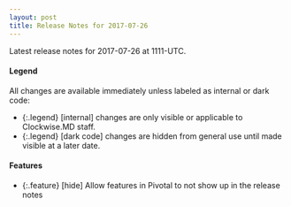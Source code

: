```yaml
---
layout: post
title: Release Notes for 2017-07-26
---
```


Latest release notes for 2017-07-26 at 1111-UTC.

<div class='legend' markdown='1'>

#### Legend

All changes are available immediately unless labeled as internal or dark code:

- {:.legend} [internal] changes are only visible or applicable to Clockwise.MD staff.
- {:.legend} [dark code] changes are hidden from general use until made visible at a later date.

</div>

<div class='features' markdown='1'>

#### Features

- {:.feature} [hide] Allow features in Pivotal to not show up in the release notes

</div>

